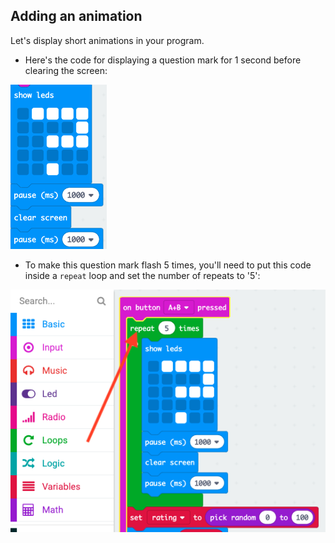 ## Adding an animation

Let's display short animations in your program.

+ Here's the code for displaying a question mark for 1 second before clearing the screen:

![لقطة شاشة](images/rate-question-code.png)

+ To make this question mark flash 5 times, you'll need to put this code inside a `repeat` loop and set the number of repeats to '5':

![لقطة شاشة](images/rate-question-repeat.png)